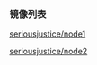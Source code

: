 ### 镜像列表

[seriousjustice/node1](https://cloud.docker.com/repository/docker/seriousjustice/node1)

[seriousjustice/node2](https://cloud.docker.com/repository/docker/seriousjustice/node2)

